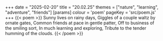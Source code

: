 +++
date = "2025-02-20"
title = "20.02.25"
themes = ["nature", "learning", "adventure", "friends"]
[params]
  colour = 'poem'
  pageKey = 'src/poem.js'
+++
{{< poem >}}
Sunny lives on rainy days,
Giggles of a couple waltz by ornate gates,
Common friends at pace in gentle patter,
Off to business of the smiling sort,
In much learning and exploring,
Tribute to the tender humming of the clouds.
{{< /poem >}}